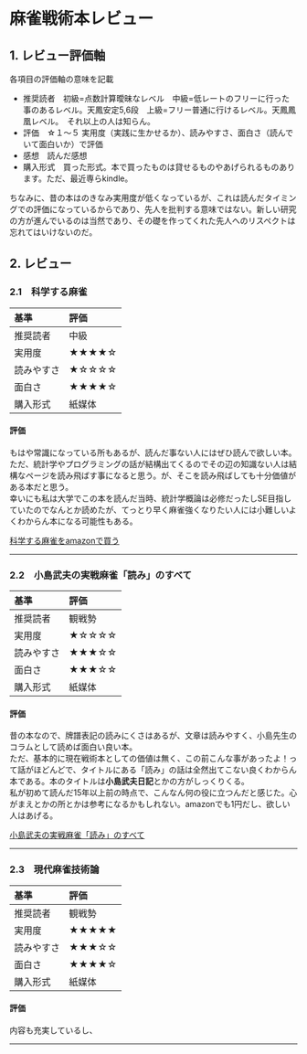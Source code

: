 # 麻雀戦術本レビュー

## 1. レビュー評価軸
各項目の評価軸の意味を記載  

- 推奨読者　初級=点数計算曖昧なレベル　中級=低レートのフリーに行った事のあるレベル。天鳳安定5,6段　上級=フリー普通に行けるレベル。天鳳鳳凰レベル。　それ以上の人は知らん。
- 評価　☆１～５ 実用度（実践に生かせるか）、読みやすさ、面白さ（読んでいて面白いか）で評価
- 感想　読んだ感想
- 購入形式　買った形式。本で買ったものは貸せるものやあげられるものあります。ただ、最近専らkindle。

ちなみに、昔の本はのきなみ実用度が低くなっているが、これは読んだタイミングでの評価になっているからであり、先人を批判する意味ではない。新しい研究の方が進んでいるのは当然であり、その礎を作ってくれた先人へのリスペクトは忘れてはいけないのだ。



## 2. レビュー

### 2.1　科学する麻雀

|基準|評価|
|:--|:--|
|推奨読者|中級|
|実用度|★★★★☆|
|読みやすさ|★☆☆☆☆|
|面白さ|★★★★☆|
|購入形式|紙媒体|

#### 評価
もはや常識になっている所もあるが、読んだ事ない人にはぜひ読んで欲しい本。<BR>ただ、統計学やプログラミングの話が結構出てくるのでその辺の知識ない人は結構なページを読み飛ばす事になると思う。が、そこを読み飛ばしても十分価値がある本だと思う。<BR>幸いにも私は大学でこの本を読んだ当時、統計学概論は必修だったしSE目指していたのでなんとか読めたが、てっとり早く麻雀強くなりたい人には小難しいよくわからん本になる可能性もある。


 [科学する麻雀をamazonで買う](https://www.amazon.co.jp/dp/B00DW4ZW04/ref=dp-kindle-redirect?_encoding=UTF8&btkr=1 "Title")

---

### 2.2　小島武夫の実戦麻雀「読み」のすべて

|基準|評価|
|:--|:--|
|推奨読者|観戦勢|
|実用度|★☆☆☆☆|
|読みやすさ|★★★☆☆|
|面白さ|★★★☆☆|
|購入形式|紙媒体|

#### 評価
昔の本なので、牌譜表記の読みにくさはあるが、文章は読みやすく、小島先生のコラムとして読めば面白い良い本。<BR>ただ、基本的に現在戦術本としての価値は無く、この前こんな事があったよ！って話がほどんどで、タイトルにある「読み」の話は全然出てこない良くわからん本である。本のタイトルは**小島武夫日記**とかの方がしっくりくる。<BR>私が初めて読んだ15年以上前の時点で、こんなん何の役に立つんだと感じた。心がまえとかの所とかは参考になるかもしれない。amazonでも1円だし、欲しい人はあげる。


[小島武夫の実戦麻雀「読み」のすべて](https://www.amazon.co.jp/%E5%B0%8F%E5%B3%B6%E6%AD%A6%E5%A4%AB%E3%81%AE%E5%AE%9F%E6%88%A6%E9%BA%BB%E9%9B%80%E3%80%8C%E8%AA%AD%E3%81%BF%E3%80%8D%E3%81%AE%E3%81%99%E3%81%B9%E3%81%A6%E2%80%95%E4%B8%AD%E7%B4%9A%E3%82%AF%E3%83%A9%E3%82%B9%E3%81%AF%E3%81%93%E3%81%86%E3%81%97%E3%81%A6%E8%84%B1%E5%87%BA%E3%81%97%E3%82%8D-%E5%B0%8F%E5%B3%B6%E6%AD%A6%E5%A4%AB/dp/4522212380 "Title")

---

### 2.3　現代麻雀技術論

|基準|評価|
|:--|:--|
|推奨読者|観戦勢|
|実用度|★★★★★|
|読みやすさ|★★★☆☆|
|面白さ|★★★★☆|
|購入形式|紙媒体|

#### 評価
内容も充実しているし、



---